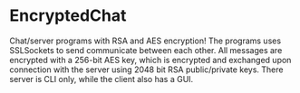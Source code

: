 # EncryptedChat
Chat/server programs with RSA and AES encryption!
The programs uses SSLSockets to send communicate between each other. All messages are encrypted with a 256-bit AES key, which is encrypted and exchanged upon connection with the server using 2048 bit RSA public/private keys.
There server is CLI only, while the client also has a GUI.

